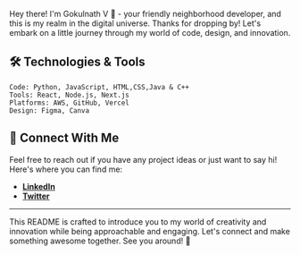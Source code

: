 Hey there! I'm Gokulnath V 🌟 - your friendly neighborhood developer, and this is my realm in the digital universe. Thanks for dropping by! Let's embark on a little journey through my world of code, design, and innovation.


## 🛠️ Technologies & Tools

```text
Code: Python, JavaScript, HTML,CSS,Java & C++
Tools: React, Node.js, Next.js
Platforms: AWS, GitHub, Vercel
Design: Figma, Canva
```

## 🤝 Connect With Me

Feel free to reach out if you have any project ideas or just want to say hi! Here's where you can find me:
- **[LinkedIn]()**
- **[Twitter](#)**

---

This README is crafted to introduce you to my world of creativity and innovation while being approachable and engaging. Let's connect and make something awesome together. See you around! 👾
